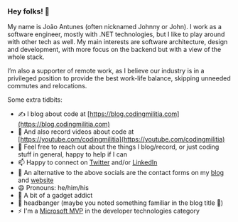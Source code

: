 ### Hey folks! 👋

My name is João Antunes (often nicknamed Johnny or John). I work as a software engineer, mostly with .NET technologies, but I like to play around with other tech as well. My main interests are software architecture, design and development, with more focus on the backend but with a view of the whole stack.

I’m also a supporter of remote work, as I believe our industry is in a privileged position to provide the best work-life balance, skipping unneeded commutes and relocations.

Some extra tidbits:

- ✍ I blog about code at [https://blog.codingmilitia.com](https://blog.codingmilitia.com)
- 📼 And also record videos about code at [https://youtube.com/codingmilitia](https://youtube.com/codingmilitia)
- 💬 Feel free to reach out about the things I blog/record, or just coding stuff in general, happy to help if I can
- 📫 Happy to connect on [Twitter](https://twitter.com/joaofbantunes) and/or [LinkedIn](https://www.linkedin.com/in/joaofbantunes/)
- 📧 An alternative to the above socials are the contact forms on my [blog](https://blog.codingmilitia.com/contact/) and [website](https://antunes.dev/)
- 😄 Pronouns: he/him/his
- 📱 A bit of a gadget addict
- 🤘 headbanger (maybe you noted something familiar in the blog title 🙂)
- ⚡ I'm a [Microsoft MVP](https://mvp.microsoft.com/en-us/PublicProfile/5003375) in the developer technologies category

